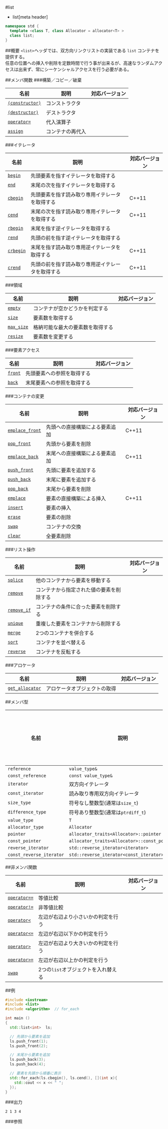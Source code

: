 #list
* list[meta header]

```cpp
namespace std {
  template <class T, class Allocator = allocator<T> >
  class list;
}
```

##概要
`<list>`ヘッダでは、双方向リンクリストの実装である `list` コンテナを提供する。  
任意の位置への挿入や削除を定数時間で行う事が出来るが、高速なランダムアクセスは出来ず、常にシーケンシャルアクセスを行う必要がある。


##メンバ関数
###構築／コピー／破棄

| 名前 | 説明 | 対応バージョン |
|-----------------------------------|----------------|-------|
| [`(constructor)`](./list/op_constructor.md) | コンストラクタ | |
| [`(destructor)`](./list/op_destructor.md) | デストラクタ | |
| [`operator=`](./list/op_assign.md) | 代入演算子 | |
| [`assign`](./list/assign.md) | コンテナの再代入 | |


###イテレータ

| 名前 | 説明 | 対応バージョン |
|--------------------------------|----------------|-------|
| [`begin`](./list/begin.md)     | 先頭要素を指すイテレータを取得する               | |
| [`end`](./list/end.md)         | 末尾の次を指すイテレータを取得する               | |
| [`cbegin`](./list/cbegin.md)   | 先頭要素を指す読み取り専用イテレータを取得する   | C++11 |
| [`cend`](./list/cend.md)       | 末尾の次を指す読み取り専用イテレータを取得する   | C++11 |
| [`rbegin`](./list/rbegin.md)   | 末尾を指す逆イテレータを取得する                 | |
| [`rend`](./list/rend.md)       | 先頭の前を指す逆イテレータを取得する             | |
| [`crbegin`](./list/crbegin.md) | 末尾を指す読み取り専用逆イテレータを取得する     | C++11 |
| [`crend`](./list/crend.md)     | 先頭の前を指す読み取り専用逆イテレータを取得する | C++11 |


###領域

| 名前 | 説明 | 対応バージョン |
|----------------------------------|----------------------------------|-------|
| [`empty`](./list/empty.md)       | コンテナが空かどうかを判定する   | |
| [`size`](./list/size.md)         | 要素数を取得する                 | |
| [`max_size`](./list/max_size.md) | 格納可能な最大の要素数を取得する | |
| [`resize`](./list/resize.md)     | 要素数を変更する                 | |


###要素アクセス

| 名前 | 説明 | 対応バージョン |
|----------------------------|----------------------------|-------|
| [`front`](./list/front.md) | 先頭要素への参照を取得する | |
| [`back`](./list/back.md)   | 末尾要素への参照を取得する | |


###コンテナの変更

| 名前 | 説明 | 対応バージョン |
|-----------------|--------------------------------|-------|
| [`emplace_front`](./list/emplace_front.md) | 先頭への直接構築による要素追加 | C++11 |
| [`pop_front`](./list/pop_front.md)         | 先頭から要素を削除             | |
| [`emplace_back`](./list/emplace_back.md)   | 末尾への直接構築による要素追加 | C++11 |
| [`push_front`](./list/push_front.md)       | 先頭に要素を追加する           | |
| [`push_back`](./list/push_back.md)         | 末尾に要素を追加する           | |
| [`pop_back`](./list/pop_back.md)           | 末尾から要素を削除             | |
| [`emplace`](./list/emplace.md)             | 要素の直接構築による挿入       | C++11 |
| [`insert`](./list/insert.md)               | 要素の挿入                     | |
| [`erase`](./list/erase.md)                 | 要素の削除                     | |
| [`swap`](./list/swap.md)                   | コンテナの交換                 | |
| [`clear`](./list/clear.md)                 | 全要素削除                     | |


###リスト操作

| 名前 | 説明 | 対応バージョン |
|------------------------------------|------------------------------------------|-------|
| [`splice`](./list/splice.md)       | 他のコンテナから要素を移動する           | |
| [`remove`](./list/remove.md)       | コンテナから指定された値の要素を削除する | |
| [`remove_if`](./list/remove_if.md) | コンテナの条件に合った要素を削除する     | |
| [`unique`](./list/unique.md)       | 重複した要素をコンテナから削除する       | |
| [`merge`](./list/merge.md)         | 2つのコンテナを併合する                  | |
| [`sort`](./list/sort.md)           | コンテナを並べ替える                     | |
| [`reverse`](./list/reverse.md)     | コンテナを反転する                       | |


###アロケータ

| 名前 | 説明 | 対応バージョン |
|--------------------------------------------|------------------------------|-------|
| [`get_allocator`](./list/get_allocator.md) | アロケータオブジェクトの取得 | |


##メンバ型

| 名前 | 説明 | 対応バージョン |
|--------------------------|------------------------------|-------|
| `reference`              | `value_type&` | |
| `const_reference`        | `const value_type&` | |
| `iterator`               | 双方向イテレータ | |
| `const_iterator`         | 読み取り専用双方向イテレータ | |
| `size_type`              | 符号なし整数型(通常は`size_t`) | |
| `difference_type`        | 符号あり整数型(通常は`ptrdiff_t`) | |
| `value_type`             | `T` | |
| `allocator_type`         | `Allocator` | |
| `pointer`                | `allocator_traits<Allocator>::pointer` | |
| `const_pointer`          | `allocator_traits<Allocator>::const_pointer` | |
| `reverse_iterator`       | `std::reverse_iterator<iterator>` | |
| `const_reverse_iterator` | `std::reverse_iterator<const_iterator>` | |


##非メンバ関数

| 名前 | 説明 | 対応バージョン |
|--------------------------------------------|-------------------------------------|-------|
| [`operator==`](./list/op_equal.md)         | 等値比較                            | |
| [`operator!=`](./list/op_not_equal.md)     | 非等値比較                          | |
| [`operator<`](./list/op_less.md)           | 左辺が右辺より小さいかの判定を行う  | |
| [`operator<=`](./list/op_less_equal.md)    | 左辺が右辺以下かの判定を行う        | |
| [`operator>`](./list/op_greater.md)        | 左辺が右辺より大きいかの判定を行う  | |
| [`operator>=`](./list/op_greater_equal.md) | 左辺が右辺以上かの判定を行う        | |
| [`swap`](./list/swap_free.md)              | 2つの`list`オブジェクトを入れ替える | |


##例
```cpp
#include <iostream>
#include <list>
#include <algorithm>  // for_each

int main ()
{
  std::list<int>  ls;

  // 先頭から要素を追加
  ls.push_front(1);
  ls.push_front(2);

  // 末尾から要素を追加
  ls.push_back(3);
  ls.push_back(4);

  // 要素を先頭から順番に表示
  std::for_each(ls.cbegin(), ls.cend(), [](int x){
    std::cout << x << " ";
  });
}
```

###出力
```
2 1 3 4 
```

###参照


